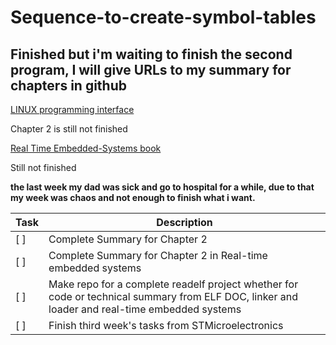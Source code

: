 # Sequence-to-create-symbol-tables

## Finished but i'm waiting to finish the second program, I will give URLs to my summary for chapters in github

[LINUX programming interface](https://github.com/MinaSaad123/Linux-programming-interface-book)

Chapter 2 is still not finished

[Real Time Embedded-Systems book](https://github.com/MinaSaad123/Real-Time-Embedded-Systems-book)

Still not finished


**the last week my dad was sick and go to hospital for a while, due to that my week was chaos and not enough to finish what i want.**


|         **Task**            |                                                                   **Description**                                                             |
|-----------------------------| ----------------------------------------------------------------------------------------------------------------------------------------------|
| [ ]                   |                                                              Complete Summary for Chapter 2                                                   |
| [ ]                   |                                           Complete Summary for Chapter 2 in Real-time embedded systems                                        |
| [ ]                   | Make repo for a complete readelf project whether for code or technical summary from ELF DOC, linker and loader and real-time embedded systems | 
| [ ]                   |                                                                Finish third week's tasks from STMicroelectronics                              |                                                        
